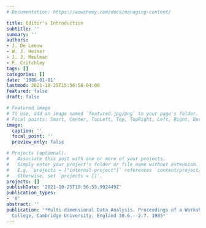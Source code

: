 ```yaml
---
# Documentation: https://wowchemy.com/docs/managing-content/

title: Editor's Introduction
subtitle: ''
summary: ''
authors:
- J. De Leeuw
- W. J. Heiser
- J. J. Meulman
- F. Critchley
tags: []
categories: []
date: '1986-01-01'
lastmod: 2021-10-25T15:56:56-04:00
featured: false
draft: false

# Featured image
# To use, add an image named `featured.jpg/png` to your page's folder.
# Focal points: Smart, Center, TopLeft, Top, TopRight, Left, Right, BottomLeft, Bottom, BottomRight.
image:
  caption: ''
  focal_point: ''
  preview_only: false

# Projects (optional).
#   Associate this post with one or more of your projects.
#   Simply enter your project's folder or file name without extension.
#   E.g. `projects = ["internal-project"]` references `content/project/deep-learning/index.md`.
#   Otherwise, set `projects = []`.
projects: []
publishDate: '2021-10-25T19:56:55.992449Z'
publication_types:
- '6'
abstract: ''
publication: '*Multi-dimensional Data Analysis. Proceedings of a Workshop, Pembroke
  College, Cambridge University, England 30.6.--2.7. 1985*'
---
```

